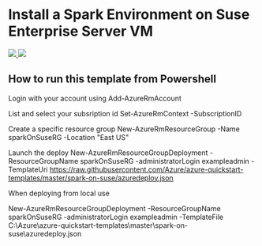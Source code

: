 


# Install a Spark Environment on Suse Enterprise Server VM

<a href="https://portal.azure.com/#create/Microsoft.Template/uri/https%3A%2F%2Fraw.githubusercontent.com%2FAzure%2Fazure-quickstart-templates%2Fmaster%2Fspark-on-suse%2Fazuredeploy.json" target="_blank">
    <img src="http://azuredeploy.net/deploybutton.png"/>
</a>
<a href="http://armviz.io/#/?load=https%3A%2F%2Fraw.githubusercontent.com%2FAzure%2Fazure-quickstart-templates%2Fmaster%2Fspark-on-suse%2Fazuredeploy.json" target="_blank">
    <img src="http://armviz.io/visualizebutton.png"/>
</a>


How to run this template from Powershell
----------------------------------------

Login with your account using Add-AzureRmAccount

List and select your subsription id Set-AzureRmContext -SubscriptionID <YourSubscriptionId>

Create a specific resource group New-AzureRmResourceGroup -Name sparkOnSuseRG -Location "East US"

Launch the deploy
New-AzureRmResourceGroupDeployment -ResourceGroupName sparkOnSuseRG -administratorLogin exampleadmin -TemplateUri https://raw.githubusercontent.com/Azure/azure-quickstart-templates/master/spark-on-suse/azuredeploy.json 

When deploying from local use

New-AzureRmResourceGroupDeployment -ResourceGroupName sparkOnSuseRG -administratorLogin exampleadmin -TemplateFile C:\Azure\azure-quickstart-templates\master\spark-on-suse\azuredeploy.json 